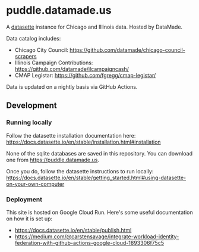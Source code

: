# puddle.datamade.us

A [datasette](https://datasette.io/) instance for Chicago and Illinois data. Hosted by DataMade.

Data catalog includes:

- Chicago City Council: https://github.com/datamade/chicago-council-scrapers
- Illinois Campaign Contributions: https://github.com/datamade/ilcampaigncash/
- CMAP Legistar: https://github.com/fgregg/cmap-legistar/

Data is updated on a nightly basis via GitHub Actions.

## Development

### Running locally

Follow the datasette installation documentation here: https://docs.datasette.io/en/stable/installation.html#installation

None of the sqlite databases are saved in this repository. You can download one from https://puddle.datamade.us.

Once you do, follow the datasette instructions to run locally: https://docs.datasette.io/en/stable/getting_started.html#using-datasette-on-your-own-computer

### Deployment

This site is hosted on Google Cloud Run. Here's some useful documentation on how it is set up:

- https://docs.datasette.io/en/stable/publish.html
- https://medium.com/@carstensavage/integrate-workload-identity-federation-with-github-actions-google-cloud-1893306f75c5